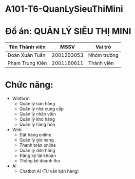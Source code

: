 # A101-T6-QuanLySieuThiMini

# Đồ án: QUẢN LÝ SIÊU THỊ MINI

|Tên Thành viên| MSSV |Vai trò  |
|----------|-----|-----|
| Đoàn Xuân Tuấn | 2001203053 |Nhóm trưởng |
| Phạm Trung Kiên | 2001160611|Thành viên  |


# Chức năng:
* Winform
   * Quản lý bán hàng
   * Quản lý nhà cung cấp
   * Quản lý nhân viên
   * Quản lý kho hàng
   * Quản lý hàng hóa
* Web
   * Đặt hàng online
   * Quản lý giỏ hàng
   * Thanh toán online
   * Quản lý đơn hàng
   * Đăng ký tài khoản
   * Thống kê doanh thu
* AI
  * Chatbot AI (Tư vấn bán hàng)

